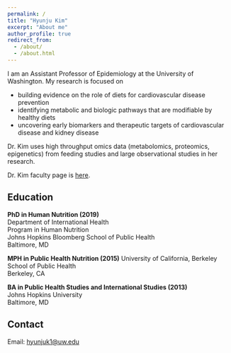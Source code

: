 ```yaml
---
permalink: /
title: "Hyunju Kim"
excerpt: "About me"
author_profile: true
redirect_from: 
  - /about/
  - /about.html
---
```


I am an Assistant Professor of Epidemiology at the University of Washington. My research is focused on  

  * building evidence on the role of diets for cardiovascular disease prevention
  * identifying metabolic and biologic pathways that are modifiable by healthy diets
  * uncovering early biomarkers and therapeutic targets of cardiovascular disease and kidney disease  
      
Dr. Kim uses high throughput omics data (metabolomics, proteomics, epigenetics) from feeding studies and large observational studies in her research.  
      
Dr. Kim faculty page is [here](https://epi.washington.edu/faculty/kim-hyunju/).


Education
------
**PhD in Human Nutrition (2019)**   
Department of International Health  
Program in Human Nutrition  
Johns Hopkins Bloomberg School of Public Health  
Baltimore, MD

**MPH in Public Health Nutrition (2015)**
University of California, Berkeley  
School of Public Health  
Berkeley, CA

**BA in Public Health Studies and International Studies (2013)**   
Johns Hopkins University  
Baltimore, MD

Contact
------
Email: <hyunjuk1@uw.edu>

